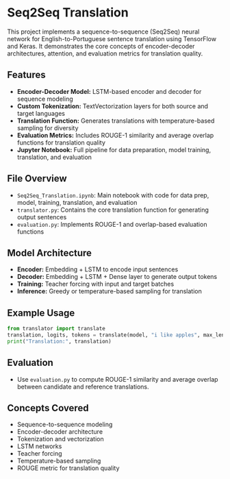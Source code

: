 # Seq2Seq Translation

This project implements a sequence-to-sequence (Seq2Seq) neural network for English-to-Portuguese sentence translation using TensorFlow and Keras. It demonstrates the core concepts of encoder-decoder architectures, attention, and evaluation metrics for translation quality.

## Features

- **Encoder-Decoder Model:** LSTM-based encoder and decoder for sequence modeling
- **Custom Tokenization:** TextVectorization layers for both source and target languages
- **Translation Function:** Generates translations with temperature-based sampling for diversity
- **Evaluation Metrics:** Includes ROUGE-1 similarity and average overlap functions for translation quality
- **Jupyter Notebook:** Full pipeline for data preparation, model training, translation, and evaluation

## File Overview

- `Seq2Seq_Translation.ipynb`: Main notebook with code for data prep, model, training, translation, and evaluation
- `translator.py`: Contains the core translation function for generating output sentences
- `evaluation.py`: Implements ROUGE-1 and overlap-based evaluation functions

## Model Architecture

- **Encoder:** Embedding + LSTM to encode input sentences
- **Decoder:** Embedding + LSTM + Dense layer to generate output tokens
- **Training:** Teacher forcing with input and target batches
- **Inference:** Greedy or temperature-based sampling for translation

## Example Usage

```python
from translator import translate
translation, logits, tokens = translate(model, "i like apples", max_length=50, temperature=0.7)
print("Translation:", translation)
```

## Evaluation

- Use `evaluation.py` to compute ROUGE-1 similarity and average overlap between candidate and reference translations.

## Concepts Covered

- Sequence-to-sequence modeling
- Encoder-decoder architecture
- Tokenization and vectorization
- LSTM networks
- Teacher forcing
- Temperature-based sampling
- ROUGE metric for translation quality
